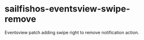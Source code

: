 # sailfishos-eventsview-swipe-remove
Eventsview patch adding swipe right to remove notification action.
